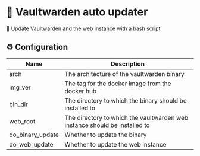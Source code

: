 # 🔄 Vaultwarden auto updater

 🔧 Update Vaultwarden and the web instance with a bash script

## ⚙ Configuration

| Name | Description |
| --- | --- |
| arch | The architecture of the vaultwarden binary |
| img_ver | The tag for the docker image from the docker hub |
| bin_dir | The directory to which the binary should be installed to |
| web_root | The directory to which the vaultwarden web instance should be installed to |
| do_binary_update | Whether to update the binary |
| do_web_update | Whether to update the web instance |
